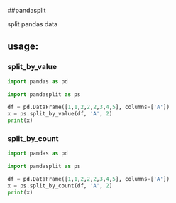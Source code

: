 ##pandasplit

split pandas data


## usage:

### split_by_value

```python
import pandas as pd

import pandasplit as ps

df = pd.DataFrame([1,1,2,2,2,3,4,5], columns=['A'])
x = ps.split_by_value(df, 'A', 2)
print(x)

```

### split_by_count

```python
import pandas as pd

import pandasplit as ps

df = pd.DataFrame([1,1,2,2,2,3,4,5], columns=['A'])
x = ps.split_by_count(df, 'A', 2)
print(x)

```